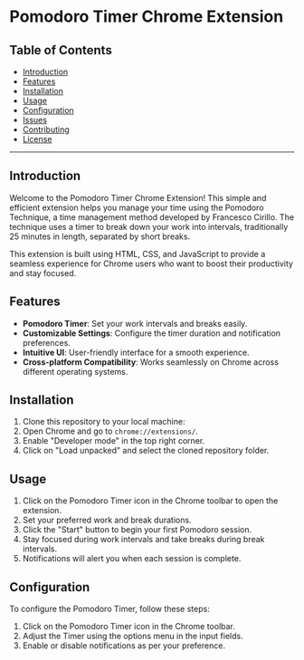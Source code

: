 # Pomodoro Timer Chrome Extension

## Table of Contents

- [Introduction](#introduction)
- [Features](#features)
- [Installation](#installation)
- [Usage](#usage)
- [Configuration](#configuration)
- [Issues](#issues)
- [Contributing](#contributing)
- [License](#license)

---

## Introduction

Welcome to the Pomodoro Timer Chrome Extension! This simple and efficient extension helps you manage your time using the Pomodoro Technique, a time management method developed by Francesco Cirillo. The technique uses a timer to break down your work into intervals, traditionally 25 minutes in length, separated by short breaks.

This extension is built using HTML, CSS, and JavaScript to provide a seamless experience for Chrome users who want to boost their productivity and stay focused.

## Features

- **Pomodoro Timer**: Set your work intervals and breaks easily.
- **Customizable Settings**: Configure the timer duration and notification preferences.
- **Intuitive UI**: User-friendly interface for a smooth experience.
- **Cross-platform Compatibility**: Works seamlessly on Chrome across different operating systems.

## Installation

1. Clone this repository to your local machine:
2. Open Chrome and go to `chrome://extensions/`.
3. Enable "Developer mode" in the top right corner.
4. Click on "Load unpacked" and select the cloned repository folder.

## Usage

1. Click on the Pomodoro Timer icon in the Chrome toolbar to open the extension.
2. Set your preferred work and break durations.
3. Click the "Start" button to begin your first Pomodoro session.
4. Stay focused during work intervals and take breaks during break intervals.
5. Notifications will alert you when each session is complete.

## Configuration

To configure the Pomodoro Timer, follow these steps:

1. Click on the Pomodoro Timer icon in the Chrome toolbar.
2. Adjust the Timer using the options menu in the input fields.
3. Enable or disable notifications as per your preference.
